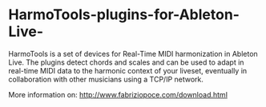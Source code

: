 # HarmoTools-plugins-for-Ableton-Live-
HarmoTools is a set of devices for Real-Time MIDI harmonization in Ableton Live. The plugins detect chords and scales and can be used to adapt in real-time MIDI data to the harmonic context of your liveset, eventually in collaboration with other musicians using a TCP/IP network. 

More information on:
http://www.fabriziopoce.com/download.html

